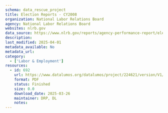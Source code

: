 ```yaml
---
schema: data_rescue_project 
title: Election Reports - CY2008
organization: National Labor Relations Board
agency: National Labor Relations Board
websites: nlrb.gov
data_source: https://www.nlrb.gov/reports/agency-performance-report/election-reports/election-reports-cy-2008
description: 
last_modified: 2025-04-01
metadata_available: No
metadata_url: 
category:
  - ['Labor & Employment'] 
resources:
  - id: 692
    url: https://www.datalumos.org/datalumos/project/224621/version/V1/view
    format: PDF
    status: Finished
    size: 0.0
    download_date: 2025-03-26
    maintainer: DRP, DL
    notes: 
---
```

